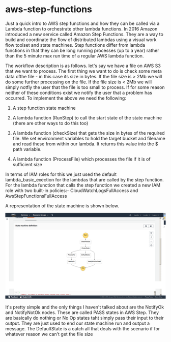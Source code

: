 # aws-step-functions

Just a quick intro to AWS step functions and how they can be called via a Lambda function to orchestrate other lambda functions. 
In 2016 Amazon introduced a new service called Amazon Step Functions. They are a way to build and coordinate the flow of distributed 
lambdas using a visual work flow toolset and state machines. Step functions differ from lambda functions in that they can be long 
running processes (up to a  year) rather than the 5 minute max run time of a regular AWS lambda function. 

The workflow description is as follows. let's say we have a file on AWS S3 that we want to process. The first thing we want to do is 
check some meta data ofthe file - in this case its size in bytes. If the file size is > 2Mb we will do some further processing on
the file. If the file size is < 2Mb we will simply notfiy the user that the file is too small to process. If for 
some reason neither of these conditions exist we notify the user that a problem has occurred. To implement the above we need 
the following:

1) A step function state machine
2) A lambda function (RunStep) to call the start state of the state machine (there are other ways to do this too)

3) A lambda function (checkSize) that gets the size in bytes of the required file. We set environment variables to hold the target 
bucket and filename and read these from within our lambda. It returns this value into the $ path variable.
   
4) A lambda function (ProcessFile) which processes the file if it is of sufficient size


In terms of IAM roles for this we just used the default lambda_basic_exection for the lambdas that are called by the step function.
For the lambda function that calls the step function we created a new IAM role with two built-in policies:-  CloudWatchLogsFullAccess 
and AwsStepFunctionsFullAccess

A representation of the state machine is shown below.

![AWS State Machine](https://github.com/taupirho/aws-step-functions/blob/master/sm1.png)

It's pretty simple and the only things I haven't talked about are the NotifyOk and NotifyNotOk nodes. These are called PASS states in AWS Step. 
They are basically do nothing or No Op states taht simply pass their input to their output. They are just used to end our state machine 
run and output a message. The DefaultState is a catch all that deals with the scenario if for whatever reason we can't get the file size  
